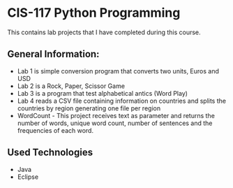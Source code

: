 # CIS-117 Python Programming
This contains lab projects that I have completed during this course.

## General Information:
* Lab 1 is simple conversion program that converts two units, Euros and USD
* Lab 2 is a Rock, Paper, Scissor Game
* Lab 3 is a program that test alphabetical antics (Word Play)
* Lab 4 reads a CSV file containing information on countries and splits the countries by region generating one file per region
* WordCount - This project receives text as parameter and returns the number of words, unique word count, number of sentences and the frequencies of each word.

## Used Technologies
* Java
* Eclipse